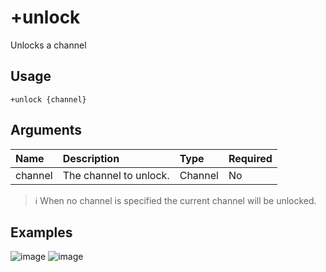 # +unlock
Unlocks a channel

## Usage
```
+unlock {channel}
```

## Arguments
Name | Description | Type | Required
:-- | :-- | :-- | :--
channel | The channel to unlock. | Channel | No

> ℹ️ When no channel is specified the current channel will be unlocked.

## Examples
![image](https://tawk.link/60e18ecd649e0a0a5cca7167/kb/attachments/p6NocdM3Ew.jpg)
![image](https://tawk.link/60e18ecd649e0a0a5cca7167/kb/attachments/nisiFcAsZZ.jpg)
